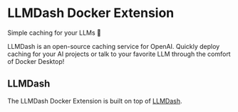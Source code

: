 # LLMDash Docker Extension

Simple caching for your LLMs 🧠

LLMDash is an open-source caching service for OpenAI. Quickly deploy caching for your AI projects or talk to your favorite LLM through the comfort of Docker Desktop!

## LLMDash

The LLMDash Docker Extension is built on top of [LLMDash](https://github.com/metaprov/llmdash).